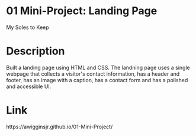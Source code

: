 <h1>01 Mini-Project: Landing Page</h1>
<p>My Soles to Keep</p>

<h1>Description</h1>
<p>Built a landing page using HTML and CSS. The landning page uses a single webpage that collects a visitor's contact information, has a header and footer, has an image with a caption, has a contact form and has a polished and accessible UI.</p>

<h1>Link</h1>
<p>https://awigginsjr.github.io/01-Mini-Project/</p>
